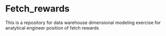 # Fetch_rewards
This is a repository for data warehouse dimensional modeling exercise for analytical engineer position of fetch rewards 
